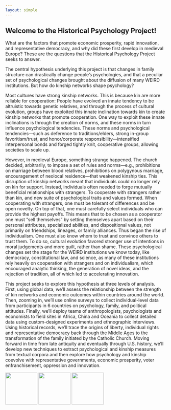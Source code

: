 ```yaml
---
layout: simple
---
```


## Welcome to the Historical Psychology Project!

What are the factors that promote economic prosperity, rapid innovation, and representative democracy, and why did these first develop in medieval Europe? These are the questions that the Historical Psychology Project seeks to answer. 

The central hypothesis underlying this project is that changes in family structure can drastically change people’s psychologies, and that a peculiar set of psychological changes brought about the diffusion of many WEIRD institutions. But how do kinship networks shape psychology? 

Most cultures have strong kinship networks. This is because kin are more reliable for cooperation: People have evolved an innate tendency to be altruistic towards genetic relatives, and through the process of cultural evolution, groups have exploited this innate inclination towards kin to create kinship networks that promote cooperation. One way to exploit these innate inclinations is through the creation of norms, and these norms in turn influence psychological tendencies. These norms and psychological tendencies—such as deference to traditions/elders, strong in-group favoritism/trust, and honor/corporate responsibility—intensified interpersonal bonds and forged tightly knit, cooperative groups, allowing societies to scale up.

However, in medieval Europe, something strange happened. The church decided, arbitrarily, to impose a set of rules and norms—e.g., prohibitions on marriage between blood relatives, prohibitions on polygynous marriage, encouragement of neolocal residence—that weakened kinship ties. This disruption of kinship networks meant that individuals could no longer rely on kin for support. Instead, individuals often needed to forge mutually beneficial relationships with strangers. To cooperate with strangers rather than kin, and new suite of psychological traits and values formed. When cooperating with strangers, one must be tolerant of differences and be open novelty. On top of that, one must carefully select individuals who can provide the highest payoffs. This means that to be chosen as a cooperator one must “sell themselves” by setting themselves apart based on their personal attributes, specialized abilities, and dispositional values, not primarily on friendships, lineages, or family alliances. Thus began the rise of individualism. One must also know whom to trust and convince others to trust them. To do so, cultural evolution favored stronger use of intentions in moral judgements and more guilt, rather than shame. These psychological changes set the stage for the WEIRD institutions we know today, like democracy, constitutional law, and science, as many of these institutions rely heavily on cooperation with strangers and on individualism, which encouraged analytic thinking, the generation of novel ideas, and the rejection of tradition, all of which led to accelerating innovation. 

This project seeks to explore this hypothesis at three levels of analysis. First, using global data, we’ll assess the relationship between the strength of kin networks and economic outcomes within countries around the world. Then, zooming in, we’ll use online surveys to collect individual-level data from participants in 6 countries on psychology, family, and political attitudes. Finally, we’ll deploy teams of anthropologists, psychologists and economists to field sites in Africa, China and Oceania to collect detailed data using custom-designed experiments and ethnographic interviews. Using historical records, we’ll trace the origins of liberty, individual rights and representative democracy back through the Middle Ages to the transformation of the family initiated by the Catholic Church. Moving forward in time from late antiquity and eventually through U.S. history, we’ll develop new techniques to extract psychological and kinship measures from textual corpora and then explore how psychology and kinship coevolve with representative governments, economic prosperity, voter enfranchisement, oppression and innovation. 


<p float="left">
  <img src="{{ /assets/images/harvard.svg.png | relative_url }}" width="100" />
  <img src="{{ /assets/images/gmu.png | relative_url }}" width="100" /> 
  <img src="{{ /assets/images/frankfurt.svg | relative_url }}" width="100" />
</p>
